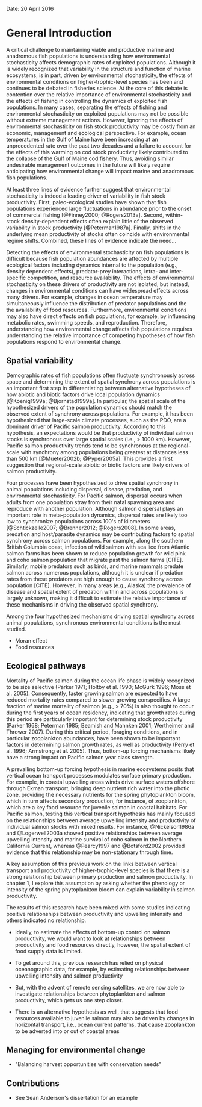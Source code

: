 <!--
General Introduction
Michael Malick

~5-10 pages
-->

Date: 20 April 2016

# General Introduction

A critical challenge to maintaining viable and productive marine and anadromous
fish populations is understanding how environmental stochasticity affects
demographic rates of exploited populations. Although it is widely recognized
that variability in the structure and function of marine ecosystems, is in part,
driven by environmental stochasticity, the effects of environmental conditions
on higher-trophic-level species has been and continues to be debated in
fisheries science. At the core of this debate is contention over the relative
importance of environmental stochasticity and the effects of fishing in
controlling the dynamics of exploited fish populations. In many cases,
separating the effects of fishing and environmental stochasticity on exploited
populations may not be possible without extreme management actions. However,
ignoring the effects of environmental stochasticity on fish stock productivity
may be costly from an economic, management and ecological perspective. For
example, ocean temperatures in the Gulf of Maine have been increasing at an
unprecedented rate over the past two decades and a failure to account for the
effects of this warming on cod stock productivity likely contributed to the
collapse of the Gulf of Maine cod fishery. Thus, avoiding similar undesirable
management outcomes in the future will likely require anticipating how
environmental change will impact marine and anadromous fish populations.

At least three lines of evidence further suggest that environmental
stochasticity is indeed a leading driver of variability in fish stock
productivity. First, paleo-ecological studies have shown that fish populations
experienced large fluctuations in abundance prior to the onset of commercial
fishing [@Finney2000; @Rogers2013a]. Second, within-stock density-dependent
effects often explain little of the observed variability in stock productivity
[@Peterman1987a]. Finally, shifts in the underlying mean productivity of stocks
often coincide with environmental regime shifts. Combined, these lines of
evidence indicate the need...

Detecting the effects of environmental stochasticity on fish populations is
difficult because fish population abundances are affected by multiple ecological
factors including dynamics internal to the population (e.g., density dependent
effects), predator-prey interactions, intra- and inter-specific competition, and
resource availability. The effects of environmental stochasticity on these
drivers of productivity are not isolated, but instead, changes in environmental
conditions can have widespread effects across many drivers. For example, changes
in ocean temperature may simultaneously influence the distribution of predator
populations and the the availability of food resources. Furthermore,
environmental conditions may also have direct effects on fish populations, for
example, by influencing metabolic rates, swimming speeds, and reproduction.
Therefore, understanding how environmental change affects fish populations
requires understanding the relative importance of competing hypotheses of how
fish populations respond to environmental change.

## Spatial variability

Demographic rates of fish populations often fluctuate synchronously across space
and determining the extent of spatial synchrony across populations is an
important first step in differentiating between alternative hypotheses of how
abiotic and biotic factors drive local population dynamics
[@Koenig1999a; @Bjornstad1999a]. In particular, the spatial scale of the
hypothesized drivers of the population dynamics should match the observed extent
of synchrony across populations. For example, it has been hypothesized that
large-scale climate processes, such as the PDO, are a dominant driver of Pacific
salmon productivity. According to this hypothesis, an expectations would be that
productivity of individual salmon stocks is synchronous over large spatial
scales (i.e., > 1000 km). However, Pacific salmon productivity trends tend to be
synchronous at the regional-scale with synchrony among populations being
greatest at distances less than 500 km [@Mueter2002b; @Pyper2005a]. This
provides a first suggestion that regional-scale abiotic or biotic factors are
likely drivers of salmon productivity.

Four processes have been hypothesized to drive spatial synchrony in animal
populations including dispersal, disease, predation, and environmental
stochasticity.  For Pacific salmon, dispersal occurs when adults from one
population stray from their natal spawning area and reproduce with another
population. Although salmon dispersal plays an important role in meta-population
dynamics, dispersal rates are likely too low to synchronize populations across
100's of kilometers [@Schtickzelle2007; @Brenner2012; @Rogers2008]. In some
areas, predation and host/parasite dynamics may be contributing factors to
spatial synchrony across salmon populations. For example, along the southern
British Columbia coast, infection of wild salmon with sea lice from Atlantic
salmon farms has been shown to reduce population growth for wild pink and coho
salmon population that migrate past the salmon farms [CITE]. Similarly, mobile
predators such as birds, and marine mammals predate salmon across numerous
populations, although it is unclear if predation rates from these predators are
high enough to cause synchrony across population [CITE]. However, in many
areas (e.g., Alaska) the prevalence of disease and spatial extent of predation
within and across populations is largely unknown, making it difficult to
estimate the relative importance of these mechanisms in driving the observed
spatial synchrony.

Among the four hypothesized mechanisms driving spatial synchrony across animal
populations, synchronous environmental conditions is the most studied.

- Moran effect
- Food resources



## Ecological pathways

Mortality of Pacific salmon during the ocean life phase is widely recognized to
be size selective (Parker 1971; Holtby et al. 1990; McGurk 1996; Moss et
al. 2005). Consequently, faster growing salmon are expected to have reduced
mortality rates compared to slower growing conspecifics. A large fraction of
marine mortality of salmon (e.g., > 70%) is also thought to occur during the
first years of ocean residency, indicating that growth rates during this period
are particularly important for determining stock productivity (Parker 1968;
Peterman 1985; Beamish and Mahnken 2001; Wertheimer and Thrower 2007).  During
this critical period, foraging conditions, and in particular zooplankton
abundances, have been shown to be important factors in determining salmon growth
rates, as well as productivity (Perry et al. 1996; Armstrong et al. 2005). Thus,
bottom-up forcing mechanisms likely have a strong impact on Pacific salmon year
class strength.


A prevailing bottom-up forcing hypothesis in marine ecosystems posits that
vertical ocean transport processes modulates surface primary production. For
example, in coastal upwelling areas winds drive surface waters offshore through
Ekman transport, bringing deep nutrient rich water into the photic zone,
providing the necessary nutrients for the spring phytoplankton bloom, which in
turn affects secondary production, for instance, of zooplankton, which are a key
food resource for juvenile salmon in coastal habitats. For Pacific salmon,
testing this vertical transport hypothesis has mainly focused on the
relationships between average upwelling intensity and productivity of individual
salmon stocks with mixed results. For instance, @Nickelson1986a and
@Logerwell2003a showed positive relationships between average upwelling
intensity and marine survival of coho salmon in the Northern California Current,
whereas @Pearcy1997 and @Botsford2002 provided evidence that this relationship
may be non-stationary through time.

A key assumption of this previous work on the links between vertical transport
and productivity of higher-trophic-level species is that there is a strong
relationship between primary production and salmon productivity.
In chapter 1, I explore this assumption by asking whether the phenology or
intensity of the spring phytoplankton bloom can explain variability in salmon
productivity.


The
results of this research have been mixed with some studies indicating positive
relationships between productivity and upwelling intensity and others indicated
no relationship.


- Ideally, to estimate the effects of bottom-up control on salmon productivity,
  we would want to look at relationships between productivity and food resources
  directly, however, the spatial extent of food supply data is limited.

- To get around this, previous research has relied on physical oceanographic
  data, for example, by estimating relationships between upwelling intensity and
  salmon productivity

- But, with the advent of remote sensing satellites, we are now able to
  investigate relationships between phytoplankton and salmon productivity, which
  gets us one step closer.

- There is an alternative hypothesis as well, that suggests that food resources
  available to juvenile salmon may also be driven by changes in horizontal
  transport, i.e., ocean current patterns, that cause zooplankton to be adverted
  into or out of coastal areas

## Managing for environmental change
- "Balancing harvest opportunities with conservation needs"

## Contributions
- See Sean Anderson's dissertation for an example
